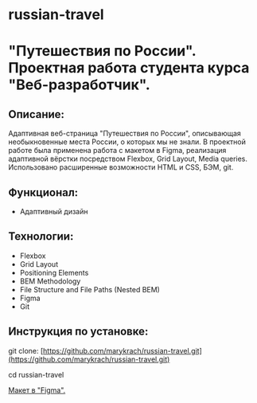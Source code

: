 # russian-travel
# "Путешествия по России". Проектная работа студента курса "Веб-разработчик".

## Описание:

Адаптивная веб-страница "Путешествия по России", описывающая необыкновенные места России, о которых мы не знали.
В проектной работе была применена работа с макетом в Figma, реализация адаптивной вёрстки посредством Flexbox, Grid Layout, Media queries. Использовано расширенные возможности HTML и CSS, БЭМ, git.

## Функционал:

- Адаптивный дизайн

## Технологии:

- Flexbox
- Grid Layout
- Positioning Elements
- BEM Methodology
- File Structure and File Paths (Nested BEM)
- Figma
- Git

## Инструкция по установке:

git clone: [https://github.com/marykrach/russian-travel.git](https://github.com/marykrach/russian-travel.git)

cd russian-travel

[Макет в "Figma".](https://code.s3.yandex.net/web-developer/project-2/Russia-desktop-and-mobile.fig)
